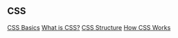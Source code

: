 ## CSS
[CSS Basics](https://developer.mozilla.org/en-US/docs/Learn/Getting_started_with_the_web/CSS_basics)
[What is CSS?](https://developer.mozilla.org/en-US/docs/Learn/CSS/First_steps/What_is_CSS)
[CSS Structure](https://developer.mozilla.org/en-US/docs/Learn/CSS/First_steps/How_CSS_is_structured)
[How CSS Works](https://developer.mozilla.org/en-US/docs/Learn/CSS/First_steps/How_CSS_works)
